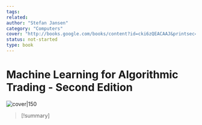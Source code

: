 ```yaml
---
tags: 
related: 
author: "Stefan Jansen"
category: "Computers"
cover: "http://books.google.com/books/content?id=cki6zQEACAAJ&printsec=frontcover&img=1&zoom=1&source=gbs_api"
status: not-started
type: book
---
```


# Machine Learning for Algorithmic Trading - Second Edition
![cover|150](http://books.google.com/books/content?id=cki6zQEACAAJ&printsec=frontcover&img=1&zoom=1&source=gbs_api)



> [!summary]
>